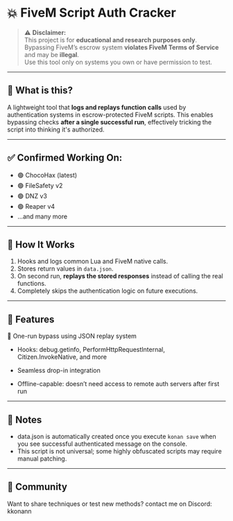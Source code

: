 # 💥 FiveM Script Auth Cracker

> ⚠️ **Disclaimer:**  
> This project is for **educational and research purposes only**.  
> Bypassing FiveM’s escrow system **violates FiveM Terms of Service** and may be **illegal**.  
> Use this tool only on systems you own or have permission to test.

---

## 🚀 What is this?

A lightweight tool that **logs and replays function calls** used by authentication systems in escrow-protected FiveM scripts. This enables bypassing checks **after a single successful run**, effectively tricking the script into thinking it's authorized.

---

## ✅ Confirmed Working On:

- 🟢 ChocoHax (latest)
- 🟢 FileSafety v2
- 🟢 DNZ v3
- 🟢 Reaper v4
- ...and many more

---

## 🧠 How It Works

1. Hooks and logs common Lua and FiveM native calls.
2. Stores return values in `data.json`.
3. On second run, **replays the stored responses** instead of calling the real functions.
4. Completely skips the authentication logic on future executions.

---

## 🔧 Features

🧠 One-run bypass using JSON replay system

- Hooks: debug.getinfo, PerformHttpRequestInternal, Citizen.InvokeNative, and more

- Seamless drop-in integration

- Offline-capable: doesn’t need access to remote auth servers after first run

---

## 📌 Notes
- data.json is automatically created once you execute `konan save` when you see successful authenticated message on the console.
- This script is not universal; some highly obfuscated scripts may require manual patching.
---

## 👥 Community
Want to share techniques or test new methods?
contact me on Discord: kkonann
